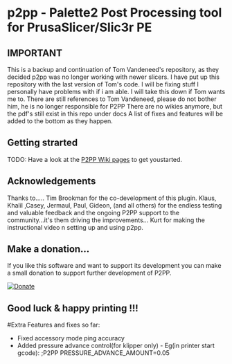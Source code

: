 # p2pp - **Palette2 Post Processing tool for PrusaSlicer/Slic3r PE**

## IMPORTANT
This is a backup and continuation of Tom Vandeneed's repository, as they decided p2pp was no longer working with newer slicers. 
I have put up this repository with the last version of Tom's code. 
I will be fixing stuff I personally have problems with if i am able.
I will take this down if Tom wants me to.
There are still references to Tom Vandeneed, please do not bother him, he is no longer responsible for P2PP
There are no wikies anymore, but the pdf's still exist in this repo under docs
A list of fixes and features will be added to the bottom as they happen.

## Getting strarted
TODO:
Have a look at the [P2PP Wiki pages](https://github.com/ThomasNyk/p2ppUnofficial) to get youstarted.


## Acknowledgements

Thanks to.....
Tim Brookman for the co-development of this plugin.
Klaus, Khalil ,Casey, Jermaul, Paul, Gideon,   (and all others) for the endless testing and valuable feedback and the ongoing P2PP support to the community...it's them driving the improvements...
Kurt for making the instructional video n setting up and using p2pp.

## Make a donation...

If you like this software and want to support its development you can make a small donation to support further development of P2PP.

[![Donate](https://img.shields.io/badge/Donate-PayPal-green.svg)](https://www.paypal.com/cgi-bin/webscr?cmd=_donations&business=t.vandeneede@pandora.be&lc=EU&item_name=Donation+to+P2PP+Developer&no_note=0&cn=&currency_code=EUR&bn=PP-DonationsBF:btn_donateCC_LG.gif:NonHosted)



## **Good luck & happy printing !!!**

#Extra Features and fixes so far:
- Fixed accessory mode ping accuracy
- Added pressure advance control(for klipper only) - Eg(in printer start gcode): ;P2PP PRESSURE_ADVANCE_AMOUNT=0.05




